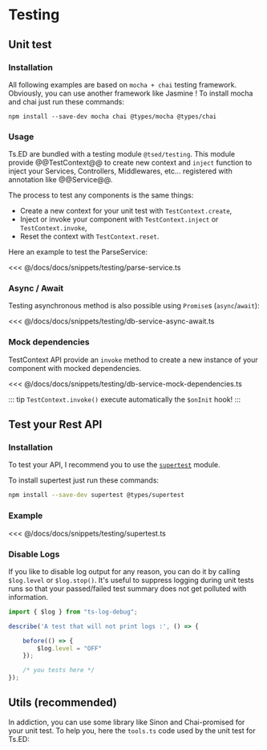 # Testing

## Unit test
### Installation

All following examples are based on `mocha + chai` testing framework. Obviously, you can use another framework like Jasmine !
To install mocha and chai just run these commands:

```
npm install --save-dev mocha chai @types/mocha @types/chai
```

### Usage

Ts.ED are bundled with a testing module `@tsed/testing`.
This module provide @@TestContext@@ to create new context and `inject` function to inject your Services, Controllers, Middlewares, etc... registered with annotation like @@Service@@.

The process to test any components is the same things:

- Create a new context for your unit test with `TestContext.create`,
- Inject or invoke your component with `TestContext.inject` or `TestContext.invoke`,
- Reset the context with `TestContext.reset`.

Here an example to test the ParseService:

<<< @/docs/docs/snippets/testing/parse-service.ts

### Async / Await

Testing asynchronous method is also possible using `Promise`s (`async`/`await`):

<<< @/docs/docs/snippets/testing/db-service-async-await.ts

### Mock dependencies

TestContext API provide an `invoke` method to create a new instance of your component with mocked dependencies.

<<< @/docs/docs/snippets/testing/db-service-mock-dependencies.ts

::: tip
`TestContext.invoke()` execute automatically the `$onInit` hook!
:::

## Test your Rest API
### Installation

To test your API, I recommend you to use the [`supertest`](https://github.com/visionmedia/supertest) module.

To install supertest just run these commands:

```bash
npm install --save-dev supertest @types/supertest
```

### Example

<<< @/docs/docs/snippets/testing/supertest.ts

### Disable Logs

If you like to disable log output for any reason, you can do it by calling `$log.level` or `$log.stop()`.
It's useful to suppress logging during unit tests runs so that your passed/failed test summary does not get polluted with information.

```typescript
import { $log } from "ts-log-debug";

describe('A test that will not print logs :', () => {

    before(() => {
        $log.level = "OFF"
    });

    /* you tests here */
});
```

## Utils (recommended)

In addiction, you can use some library like Sinon and Chai-promised for your unit test. To help you, here the `tools.ts` code used by the unit test for Ts.ED:

<Gist repo="Romakita" id="a95fe9d491f453d038b5bec0cbe72e8f" filename="tools.ts"></Gist>
